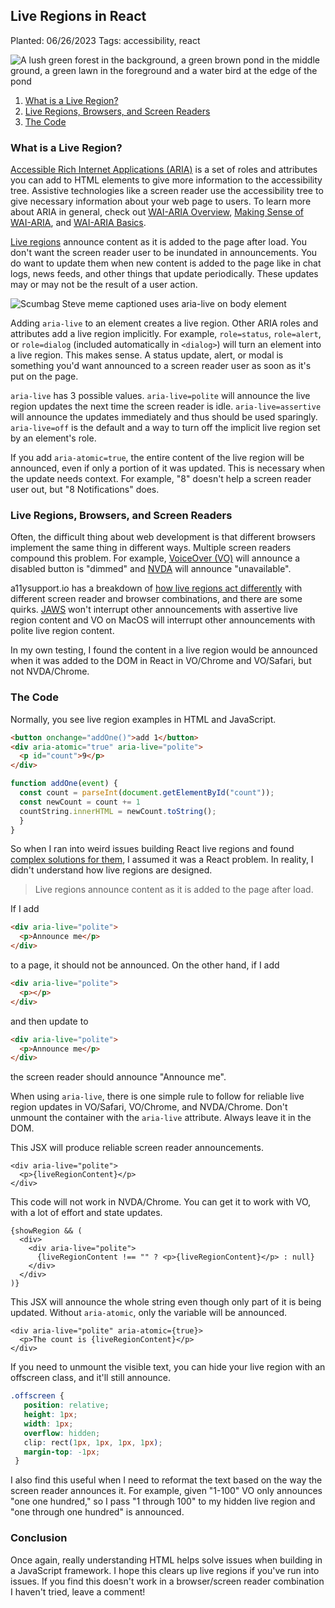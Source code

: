 ## Live Regions in React

Planted: 06/26/2023
Tags: accessibility, react

![A lush green forest in the background, a green brown pond in the middle ground, a green lawn in the foreground and a water bird at the edge of the pond](https://images.abbeyperini.com/live-regions/cover.jpg)

1. [What is a Live Region?](#what-is-a-live-region)
2. [Live Regions, Browsers, and Screen Readers](#live-regions-browsers-and-screen-readers)
3. [The Code](#the-code)

### What is a Live Region?

[Accessible Rich Internet Applications (ARIA)](https://www.w3.org/TR/wai-aria-1.2) is a set of roles and attributes you can add to HTML elements to give more information to the accessibility tree. Assistive technologies like a screen reader use the accessibility tree to give necessary information about your web page to users. To learn more about ARIA in general, check out [WAI-ARIA Overview](https://www.w3.org/WAI/standards-guidelines/aria/), [Making Sense of WAI-ARIA](https://www.smashingmagazine.com/2022/09/wai-aria-guide/), and [WAI-ARIA Basics](https://developer.mozilla.org/en-US/docs/Learn/Accessibility/WAI-ARIA_basics).

[Live regions](https://www.w3.org/TR/wai-aria-1.2/#dfn-live-region) announce content as it is added to the page after load. You don't want the screen reader user to be inundated in announcements. You do want to update them when new content is added to the page like in chat logs, news feeds, and other things that update periodically. These updates may or may not be the result of a user action.

![Scumbag Steve meme captioned uses aria-live on body element](https://images.abbeyperini.com/live-regions/scumbag.jpg)

Adding `aria-live` to an element creates a live region. Other ARIA roles and attributes add a live region implicitly. For example, `role=status`, `role=alert`, or `role=dialog` (included automatically in `<dialog>`) will turn an element into a live region. This makes sense. A status update, alert, or modal is something you'd want announced to a screen reader user as soon as it's put on the page.

`aria-live` has 3 possible values. `aria-live=polite` will announce the live region updates the next time the screen reader is idle. `aria-live=assertive` will announce the updates immediately and thus should be used sparingly. `aria-live=off` is the default and a way to turn off the implicit live region set by an element's role.

If you add `aria-atomic=true`, the entire content of the live region will be announced, even if only a portion of it was updated. This is necessary when the update needs context. For example, "8" doesn't help a screen reader user out, but "8 Notifications" does.

### Live Regions, Browsers, and Screen Readers

Often, the difficult thing about web development is that different browsers implement the same thing in different ways. Multiple screen readers compound this problem. For example, [VoiceOver (VO)](https://support.apple.com/guide/voiceover/welcome/mac) will announce a disabled button is "dimmed" and [NVDA](https://www.nvaccess.org/download/) will announce "unavailable".

a11ysupport.io has a breakdown of [how live regions act differently](https://a11ysupport.io/tech/aria/aria-live_attribute) with different screen reader and browser combinations, and there are some quirks. [JAWS](https://www.freedomscientific.com/products/software/jaws/) won't interrupt other announcements with assertive live region content and VO on MacOS will interrupt other announcements with polite live region content.

In my own testing, I found the content in a live region would be announced when it was added to the DOM in React in VO/Chrome and VO/Safari, but not NVDA/Chrome.

### The Code

Normally, you see live region examples in HTML and JavaScript.

```HTML
<button onchange="addOne()">add 1</button>
<div aria-atomic="true" aria-live="polite">
  <p id="count">9</p>
</div>
```

```JavaScript
function addOne(event) {
  const count = parseInt(document.getElementById("count"));
  const newCount = count += 1
  countString.innerHTML = newCount.toString();
  }
}
```

So when I ran into weird issues building React live regions and found [complex solutions for them](https://almerosteyn.com/2017/09/aria-live-regions-in-react), I assumed it was a React problem. In reality, I didn't understand how live regions are designed.

> Live regions announce content as it is added to the page after load.

If I add

```HTML
<div aria-live="polite">
  <p>Announce me</p>
</div>
```

to a page, it should not be announced. On the other hand, if I add

```HTML
<div aria-live="polite">
  <p></p>
</div>
```

and then update to

```HTML
<div aria-live="polite">
  <p>Announce me</p>
</div>
```

the screen reader should announce "Announce me".

When using `aria-live`, there is one simple rule to follow for reliable live region updates in VO/Safari, VO/Chrome, and NVDA/Chrome. Don't unmount the container with the `aria-live` attribute. Always leave it in the DOM.

This JSX will produce reliable screen reader announcements.

```JSX
<div aria-live="polite">
  <p>{liveRegionContent}</p>
</div>
```

This code will not work in NVDA/Chrome. You can get it to work with VO, with a lot of effort and state updates.

```JSX
{showRegion && (
  <div>
    <div aria-live="polite">
      {liveRegionContent !== "" ? <p>{liveRegionContent}</p> : null}
    </div>
  </div>
)}
```

This JSX will announce the whole string even though only part of it is being updated. Without `aria-atomic`, only the variable will be announced.

```JSX
<div aria-live="polite" aria-atomic={true}>
  <p>The count is {liveRegionContent}</p>
</div>
```

If you need to unmount the visible text, you can hide your live region with an offscreen class, and it'll still announce.

```CSS
.offscreen {
   position: relative;
   height: 1px;
   width: 1px;
   overflow: hidden;
   clip: rect(1px, 1px, 1px, 1px);
   margin-top: -1px;
 }
```

I also find this useful when I need to reformat the text based on the way the screen reader announces it. For example, given "1-100" VO only announces "one one hundred," so I pass "1 through 100" to my hidden live region and "one through one hundred" is announced.

### Conclusion

Once again, really understanding HTML helps solve issues when building in a JavaScript framework. I hope this clears up live regions if you've run into issues. If you find this doesn't work in a browser/screen reader combination I haven't tried, leave a comment!
